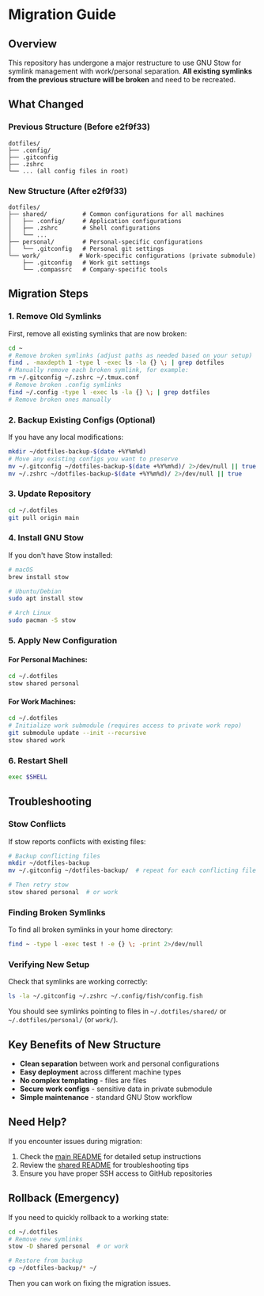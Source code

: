 # Migration Guide

## Overview

This repository has undergone a major restructure to use GNU Stow for symlink management with work/personal separation. **All existing symlinks from the previous structure will be broken** and need to be recreated.

## What Changed

### Previous Structure (Before e2f9f33)
```
dotfiles/
├── .config/
├── .gitconfig
├── .zshrc
└── ... (all config files in root)
```

### New Structure (After e2f9f33)
```
dotfiles/
├── shared/          # Common configurations for all machines
│   ├── .config/     # Application configurations
│   ├── .zshrc       # Shell configurations
│   └── ...
├── personal/        # Personal-specific configurations
│   └── .gitconfig   # Personal git settings
└── work/           # Work-specific configurations (private submodule)
    ├── .gitconfig   # Work git settings
    └── .compassrc   # Company-specific tools
```

## Migration Steps

### 1. Remove Old Symlinks

First, remove all existing symlinks that are now broken:

```bash
cd ~
# Remove broken symlinks (adjust paths as needed based on your setup)
find . -maxdepth 1 -type l -exec ls -la {} \; | grep dotfiles
# Manually remove each broken symlink, for example:
rm ~/.gitconfig ~/.zshrc ~/.tmux.conf
# Remove broken .config symlinks
find ~/.config -type l -exec ls -la {} \; | grep dotfiles
# Remove broken ones manually
```

### 2. Backup Existing Configs (Optional)

If you have any local modifications:

```bash
mkdir ~/dotfiles-backup-$(date +%Y%m%d)
# Move any existing configs you want to preserve
mv ~/.gitconfig ~/dotfiles-backup-$(date +%Y%m%d)/ 2>/dev/null || true
mv ~/.zshrc ~/dotfiles-backup-$(date +%Y%m%d)/ 2>/dev/null || true
```

### 3. Update Repository

```bash
cd ~/.dotfiles
git pull origin main
```

### 4. Install GNU Stow

If you don't have Stow installed:

```bash
# macOS
brew install stow

# Ubuntu/Debian
sudo apt install stow

# Arch Linux
sudo pacman -S stow
```

### 5. Apply New Configuration

#### For Personal Machines:
```bash
cd ~/.dotfiles
stow shared personal
```

#### For Work Machines:
```bash
cd ~/.dotfiles
# Initialize work submodule (requires access to private work repo)
git submodule update --init --recursive
stow shared work
```

### 6. Restart Shell

```bash
exec $SHELL
```

## Troubleshooting

### Stow Conflicts

If stow reports conflicts with existing files:

```bash
# Backup conflicting files
mkdir ~/dotfiles-backup
mv ~/.gitconfig ~/dotfiles-backup/  # repeat for each conflicting file

# Then retry stow
stow shared personal  # or work
```

### Finding Broken Symlinks

To find all broken symlinks in your home directory:

```bash
find ~ -type l -exec test ! -e {} \; -print 2>/dev/null
```

### Verifying New Setup

Check that symlinks are working correctly:

```bash
ls -la ~/.gitconfig ~/.zshrc ~/.config/fish/config.fish
```

You should see symlinks pointing to files in `~/.dotfiles/shared/` or `~/.dotfiles/personal/` (or `work/`).

## Key Benefits of New Structure

- **Clean separation** between work and personal configurations
- **Easy deployment** across different machine types
- **No complex templating** - files are files
- **Secure work configs** - sensitive data in private submodule
- **Simple maintenance** - standard GNU Stow workflow

## Need Help?

If you encounter issues during migration:

1. Check the [main README](README.md) for detailed setup instructions
2. Review the [shared README](shared/README.md) for troubleshooting tips
3. Ensure you have proper SSH access to GitHub repositories

## Rollback (Emergency)

If you need to quickly rollback to a working state:

```bash
cd ~/.dotfiles
# Remove new symlinks
stow -D shared personal  # or work

# Restore from backup
cp ~/dotfiles-backup/* ~/
```

Then you can work on fixing the migration issues.